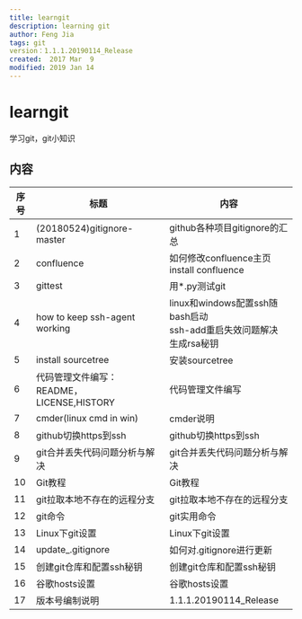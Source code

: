 ```yaml
---
title: learngit
description: learning git
author: Feng Jia
tags: git
version：1.1.1.20190114_Release
created:  2017 Mar  9
modified: 2019 Jan 14
---
```


# learngit

学习git，git小知识

## 内容

| 序号 | 标题                                      | 内容                                                         |
| ---- | ----------------------------------------- | ------------------------------------------------------------ |
| 1    | (20180524)gitignore-master                | github各种项目gitignore的汇总                                |
| 2    | confluence                                | 如何修改confluence主页<br/>install confluence                |
| 3    | gittest                                   | 用*.py测试git                                                |
| 4    | how to keep ssh-agent working             | linux和windows配置ssh随bash启动<br/>ssh-add重启失效问题解决<br/>生成rsa秘钥 |
| 5    | install sourcetree                        | 安装sourcetree                                               |
| 6    | 代码管理文件编写：README，LICENSE,HISTORY | 代码管理文件编写                                             |
| 7    | cmder(linux cmd in win)                   | cmder说明                                                    |
| 8    | github切换https到ssh                      | github切换https到ssh                                         |
| 9    | git合并丢失代码问题分析与解决             | git合并丢失代码问题分析与解决                                |
| 10   | Git教程                                   | Git教程                                                      |
| 11   | git拉取本地不存在的远程分支               | git拉取本地不存在的远程分支                                  |
| 12   | git命令                                   | git实用命令                                                  |
| 13   | Linux下git设置                            | Linux下git设置                                               |
| 14   | update_.gitignore                         | 如何对.gitignore进行更新                                     |
| 15   | 创建git仓库和配置ssh秘钥                  | 创建git仓库和配置ssh秘钥                                     |
| 16   | 谷歌hosts设置                             | 谷歌hosts设置                                                |
| 17   | 版本号编制说明                            | 1.1.1.20190114_Release                                       |

